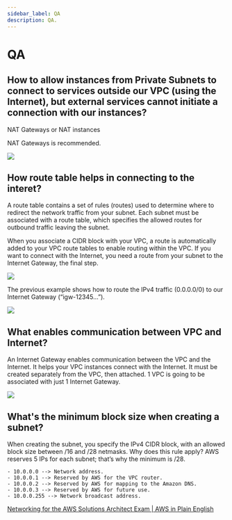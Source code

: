 ```yaml
---
sidebar_label: QA
description: QA.
---
```


# QA

## How to allow instances from Private Subnets to connect to services outside our VPC (using the Internet), but external services cannot initiate a connection with our instances?

NAT Gateways or NAT instances

NAT Gateways is recommended.

![](https://miro.medium.com/max/1094/1*AMzgSZRGDzc6rF-nKqT5IQ.png)

## How route table helps in connecting to the interet?

A route table contains a set of rules (routes) used to determine where to redirect the network traffic from your subnet. Each subnet must be associated with a route table, which specifies the allowed routes for outbound traffic leaving the subnet.

When you associate a CIDR block with your VPC, a route is automatically added to your VPC route tables to enable routing within the VPC. If you want to connect with the Internet, you need a route from your subnet to the Internet Gateway, the final step.

![](https://miro.medium.com/max/839/1*9Nf4pf34yLiOXyiwBCfCDw.png)

The previous example shows how to route the IPv4 traffic (0.0.0.0/0) to our Internet Gateway (“igw-12345…”).

![](https://miro.medium.com/max/1094/1*JP8pRwiDukgGupj7hRdlug.png)

## What enables communication between VPC and Internet?

An Internet Gateway enables communication between the VPC and the Internet. It helps your VPC instances connect with the Internet. It must be created separately from the VPC, then attached. 1 VPC is going to be associated with just 1 Internet Gateway.

![](https://miro.medium.com/max/1094/1*JrbeKsswtHHh67mHpVRK9A.png)

## What's the minimum block size when creating a subnet?

When creating the subnet, you specify the IPv4 CIDR block, with an allowed block size between /16 and /28 netmasks. Why does this rule apply? AWS reserves 5 IPs for each subnet; that’s why the minimum is /28. 

```
- 10.0.0.0 --> Network address. 
- 10.0.0.1 --> Reserved by AWS for the VPC router.
- 10.0.0.2 --> Reserved by AWS for mapping to the Amazon DNS.
- 10.0.0.3 --> Reserved by AWS for future use.
- 10.0.0.255 --> Network broadcast address.
```

[Networking for the AWS Solutions Architect Exam | AWS in Plain English](https://aws.plainenglish.io/aws-networking-for-the-aws-solutions-architect-associate-certification-ae657b4dabb3#9dde)